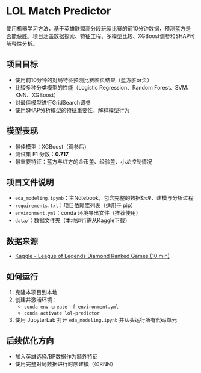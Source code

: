 # LOL Match Predictor

使用机器学习方法，基于英雄联盟高分段玩家比赛的前10分钟数据，预测蓝方是否能获胜。项目涵盖数据探索、特征工程、多模型比较、XGBoost调参和SHAP可解释性分析。

## 项目目标

- 使用前10分钟的对局特征预测比赛胜负结果（蓝方胜or负）
- 比较多种分类模型的性能（Logistic Regression、Random Forest、SVM、KNN、XGBoost）
- 对最佳模型进行GridSearch调参
- 使用SHAP分析模型的特征重要性，解释模型行为

## 模型表现

- 最佳模型：XGBoost（调参后）
- 测试集 F1 分数：**0.717**
- 最重要特征：蓝方与红方的金币差、经验差、小龙控制情况

## 项目文件说明

- `eda_modeling.ipynb`：主Notebook，包含完整的数据处理、建模与分析过程
- `requirements.txt`：项目依赖库列表（适用于 pip）
- `environment.yml`：conda 环境导出文件（推荐使用）
- `data/`：数据文件夹（本地运行需从Kaggle下载）

## 数据来源

- [Kaggle - League of Legends Diamond Ranked Games (10 min)](https://www.kaggle.com/datasets/bobbyscience/league-of-legends-diamond-ranked-games-10-min)

## 如何运行

1. 克隆本项目到本地
2. 创建并激活环境：
   - `conda env create -f environment.yml`
   - `conda activate lol-predictor`
3. 使用 JupyterLab 打开 `eda_modeling.ipynb` 并从头运行所有代码单元

## 后续优化方向

- 加入英雄选择/BP数据作为额外特征
- 使用完整对局数据进行时序建模（如RNN）